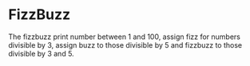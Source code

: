 # FizzBuzz
The fizzbuzz print number between 1 and 100, assign fizz for numbers divisible by 3, assign buzz to those divisible by 5 and fizzbuzz to those divisible by 3 and 5.
